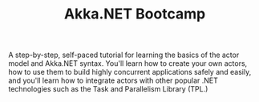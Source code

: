 ﻿---
type: tutorial
id: akkanet-bootcamp
title: Akka.NET Bootcamp
repo: petabridge/akka-bootcamp
link: https://github.com/petabridge/akka-bootcamp
---

A step-by-step, self-paced tutorial for learning the basics of the actor model and Akka.NET syntax. You'll learn how to create your own actors, how to use them to build highly concurrent applications safely and easily, and you'll learn how to integrate actors with other popular .NET technologies such as the Task and Parallelism Library (TPL.)